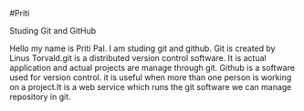 #Priti



Studing Git and GitHub
 
Hello my name is Priti Pal. I am studing git and github.
         Git is created by Linus Torvald.git is a distributed version control software. It is actual application and actual projects are manage through git. 
        Github is a software used for version control. it is useful when more than one person is working on a project.It is a web service which runs the git software we can manage repository in git. 

